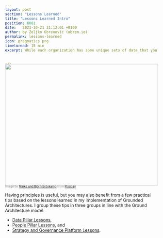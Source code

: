 ```yaml
---
layout: post
section: "Lessons Learned"
title: "Lessons Learned Intro"
position: 8001
date:   2021-10-21 21:12:01 +0100
author: by Željko Obrenović (obren.io)
permalink: lessons-learned
icon: pragmatics.png
timetoread: 15 min
excerpt: While each organization has some unique sets of data that you can use, here are some tips I found useful in my approach to form the architecture data platform.


---
```

<img style="margin-top: -20px; width: 100%; height: 400px; object-fit: cover" 
     src="assets/images/arch/tunnel-2316267_1920.jpg">
<div style="font-size: 70%; margin-top: -16px; color: grey; margin-bottom: 12px">
Image by <a href="https://pixabay.com/users/broesis-5213623/?utm_source=link-attribution&amp;utm_medium=referral&amp;utm_campaign=image&amp;utm_content=2316267">Maike und Björn Bröskamp</a> from <a href="https://pixabay.com/?utm_source=link-attribution&amp;utm_medium=referral&amp;utm_campaign=image&amp;utm_content=2316267">Pixabay</a>
</div>


Having principles is useful, but you may also benefit from a few practical tips based on the lessons learned in my implementation of Grounded Architectures. I group these tips in three groups in line with the Ground Architecture model:
* [Data Pillar Lessons](lessons-data-pillar),
* [People Pillar Lessons](lessons-people-pillar), and
* [Strategy and Governance Platform Lessons](lessons-strategy-governance).
